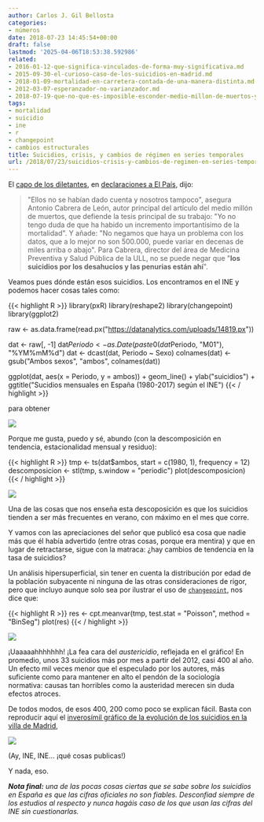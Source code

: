 ```yaml
---
author: Carlos J. Gil Bellosta
categories:
- números
date: 2018-07-23 14:45:54+00:00
draft: false
lastmod: '2025-04-06T18:53:38.592986'
related:
- 2016-01-12-que-significa-vinculados-de-forma-muy-significativa.md
- 2015-09-30-el-curioso-caso-de-los-suicidios-en-madrid.md
- 2018-01-09-mortalidad-en-carretera-contada-de-una-manera-distinta.md
- 2012-03-07-esperanzador-no-varianzador.md
- 2018-07-19-que-no-que-es-imposible-esconder-medio-millon-de-muertos-y-que-la-cordialidad-esta-de-mas.md
tags:
- mortalidad
- suicidio
- ine
- r
- changepoint
- cambios estructurales
title: Suicidios, crisis, y cambios de régimen en series temporales
url: /2018/07/23/suicidios-crisis-y-cambios-de-regimen-en-series-temporales/
---
```


El [capo de los diletantes](https://www.datanalytics.com/2018/07/19/que-no-que-es-imposible-esconder-medio-millon-de-muertos-y-que-la-cordialidad-esta-de-mas/), en [declaraciones a El País](https://elpais.com/elpais/2018/07/18/ciencia/1531909943_997080.html), dijo:

>"Ellos no se habían dado cuenta y nosotros tampoco", asegura Antonio Cabrera de León, autor principal del artículo del medio millón de muertos, que defiende la tesis principal de su trabajo: "Yo no tengo duda de que ha habido un incremento importantísimo de la mortalidad". Y añade: "No negamos que haya un problema con los datos, que a lo mejor no son 500.000, puede variar en decenas de miles arriba o abajo". Para Cabrera, director del área de Medicina Preventiva y Salud Pública de la ULL, no se puede negar que "**los suicidios por los desahucios y las penurias están ahí**".

Veamos pues dónde están esos suicidios. Los encontramos en el INE y podemos hacer cosas tales como:

{{< highlight R >}}
library(pxR)
library(reshape2)
library(changepoint)
library(ggplot2)

raw <- as.data.frame(read.px("https://datanalytics.com/uploads/14819.px"))

dat <- raw[, -1]
dat$Periodo <- as.Date(paste0(dat$Periodo, "M01"),
    "%YM%mM%d")
dat <- dcast(dat, Periodo ~ Sexo)
colnames(dat) <- gsub("Ambos sexos",
    "ambos", colnames(dat))

ggplot(dat, aes(x = Periodo, y = ambos)) +
    geom_line() +
    ylab("suicidios") +
    ggtitle("Sucidios mensuales en España (1980-2017) según el INE")
{{< / highlight >}}

para obtener

![](/wp-uploads/2018/07/suicidios_espana.png#center)

Porque me gusta, puedo y sé, abundo (con la descomposición en tendencia, estacionalidad mensual y residuo):

{{< highlight R >}}
tmp <- ts(dat$ambos, start = c(1980, 1), frequency = 12)
descomposicion <- stl(tmp, s.window = "periodic")
plot(descomposicion)
{{< / highlight >}}

![](/wp-uploads/2018/07/suicidios_espana_descomposicion.png#center)


Una de las cosas que nos enseña esta descoposición es que los suicidios tienden a ser más frecuentes en verano, con máximo en el mes que corre.

Y vamos con las apreciaciones del señor que publicó esa cosa que nadie más que él había advertido (entre otras cosas, porque era mentira) y que en lugar de retractarse, sigue con la matraca: ¿hay cambios de tendencia en la tasa de suicidios?

Un análisis hipersuperficial, sin tener en cuenta la distribución por edad de la población subyacente ni ninguna de las otras consideraciones de rigor, pero que incluyo aunque solo sea por ilustrar el uso de [`changepoint`](https://cran.r-project.org/web/packages/changepoint/index.html), nos dice que:

{{< highlight R >}}
    res <- cpt.meanvar(tmp, test.stat = "Poisson", method = "BinSeg")
    plot(res)
{{< / highlight >}}

![](/wp-uploads/2018/07/suicidios_espana_cambio_regimen.png#center)

¡Uaaaaahhhhhhh! ¡La fea cara del _austericidio_, reflejada en el gráfico! En promedio, unos 33 suicidios más por mes a partir del 2012, casi 400 al año. Un efecto mil veces menor que el especulado por los autores, más suficiente como para mantener en alto el pendón de la sociología normativa: causas tan horribles como la austeridad merecen sin duda efectos atroces.

De todos modos, de esos 400, 200 como poco se explican fácil. Basta con reproducir aquí el [inverosímil gráfico de la evolución de los suicidios en la villa de Madrid](https://www.datanalytics.com/2015/12/03/el-curioso-caso-de-los-suicidios-en-la-villa-de-madrid/),

![](/wp-uploads/2015/12/suicidios_municipio_madrid.png#center)

(Ay, INE, INE... ¡qué cosas publicas!)

Y nada, eso.

_**Nota final:** una de las pocas cosas ciertas que se sabe sobre los suicidios en España es que las cifras oficiales no son fiables. Desconfiad siempre de los estudios al respecto y nunca hagáis caso de los que usan las cifras del INE sin cuestionarlas._